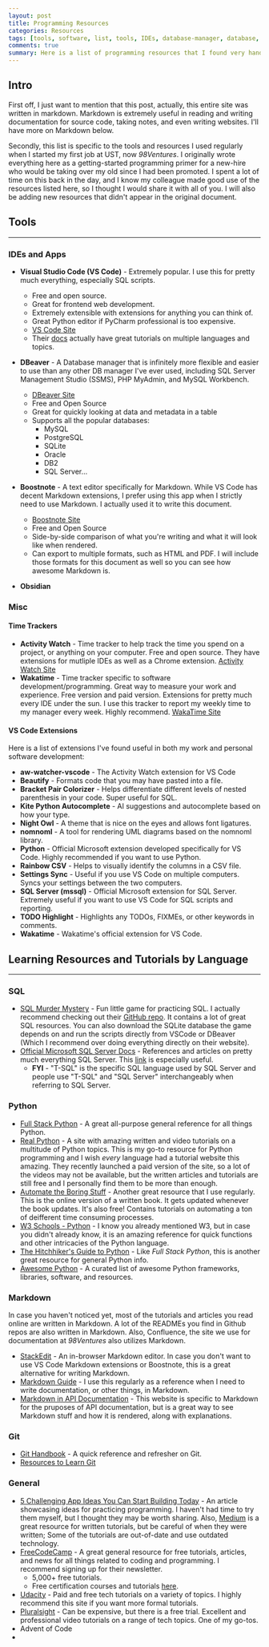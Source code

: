 ```yaml
---
layout: post
title: Programming Resources
categories: Resources
tags: [tools, software, list, tools, IDEs, database-manager, database, VSCode, DBeaver, markdown, time-trackers, VSCode-Extensions, resources, SQL, Python, Git, full-stack]
comments: true
summary: Here is a list of programming resources that I found very handy when I first started my programming journey.
---
```


## Intro

First off, I just want to mention that this post, actually, this entire site was written in markdown.
Markdown is extremely useful in reading and writing documentation for source code, taking notes, and even writing websites. I'll have more on Markdown below.

Secondly, this list is specific to the tools and resources I used regularly when I started my first job at UST, now 
*98Ventures*. I originally wrote everything here as a getting-started programming primer for a new-hire who would be
taking over my old since I had been promoted. I spent a lot of time on this back in the day, and I know my colleague made
good use of the resources listed here, so I thought I would share it with all of you. I will also be adding new resources
that didn't appear in the original document.

## Tools

---

### IDEs and Apps
- **Visual Studio Code (VS Code)** - Extremely popular. I use this for pretty much everything, especially SQL scripts.
    - Free and open source.
    - Great for frontend web development.
    - Extremely extensible with extensions for anything you can think of.
    - Great Python editor if PyCharm professional is too expensive.
    - [VS Code Site](https://code.visualstudio.com/)
    - Their [docs](https://code.visualstudio.com/docs) actually have great tutorials on multiple languages and topics.

- **DBeaver** - A Database manager that is infinitely more flexible and easier to use than any other DB manager I've ever used, including SQL Server Management Studio (SSMS), PHP MyAdmin, and MySQL Workbench.
    - [DBeaver Site](https://dbeaver.io/)
    - Free and Open Source
    - Great for quickly looking at data and metadata in a table
    - Supports all the popular databases:
        - MySQL
        - PostgreSQL
        - SQLite
        - Oracle
        - DB2
        - SQL Server...

- **Boostnote** - A text editor specifically for Markdown. While VS Code has decent Markdown extensions, I prefer using this app when I strictly need to use Markdown. I actually used it to write this document.
    - [Boostnote Site](https://boostnote.io/)
    - Free and Open Source
    - Side-by-side comparison of what you're writing and what it will look like when rendered.
    - Can export to multiple formats, such as HTML and PDF. I will include those formats for this document as well so you can see how awesome Markdown is.

- **Obsidian**

### Misc
#### Time Trackers
- **Activity Watch** - Time tracker to help track the time you spend on a project, or anything on your computer. Free and open source. They have extensions for mutliple IDEs as well as a Chrome extension. [Activity Watch Site](https://activitywatch.net/)
- **Wakatime** - Time tracker specific to software development/programming. Great way to measure your work and experience. Free version and paid version. Extensions for pretty much every IDE under the sun. I use this tracker to report my weekly time to my manager every week. Highly recommend. [WakaTime Site](https://wakatime.com/)

#### VS Code Extensions
Here is a list of extensions I've found useful in both my work and personal software development:
- **aw-watcher-vscode** - The Activity Watch extension for VS Code
- **Beautify** - Formats code that you may have pasted into a file.
- **Bracket Pair Colorizer** - Helps differentiate different levels of nested parenthesis in your code. Super useful for SQL.
- **Kite Python Autocomplete** - AI suggestions and autocomplete based on how your type.
- **Night Owl** - A theme that is nice on the eyes and allows font ligatures.
- **nomnoml** - A tool for rendering UML diagrams based on the nomnoml library.
- **Python** - Official Microsoft extension developed specifically for VS Code. Highly recommended if you want to use Python.
- **Rainbow CSV** - Helps to visually identify the columns in a CSV file.
- **Settings Sync** - Useful if you use VS Code on multiple computers. Syncs your settings between the two computers.
- **SQL Server (mssql)** - Official Microsoft extension for SQL Server. Extremely useful if you want to use VS Code for SQL scripts and reporting.
- **TODO Highlight** - Highlights any TODOs, FIXMEs, or other keywords in comments.
- **Wakatime** - Wakatime's official extension for VS Code.



## Learning Resources and Tutorials by Language

---

### SQL
- [SQL Murder Mystery](https://mystery.knightlab.com/?utm_source=Iterable&utm_medium=email&utm_campaign=the_overflow_newsletter&utm_content=12-24-19) - Fun little game for practicing SQL. I actually recommend checking out their [GitHub repo](https://github.com/NUKnightLab/sql-mysteries). It contains a lot of great SQL resources. You can also download the SQLite database the game depends on and run the scripts directly from VSCode or DBeaver (Which I recommend over doing everything directly on their website).
- [Official Microsoft SQL Server Docs](https://docs.microsoft.com/en-us/sql/sql-server/?view=sql-server-ver15) - References and articles on pretty much everything SQL Server. This [link](https://docs.microsoft.com/en-us/sql/t-sql/language-reference?view=sql-server-ver15) is especially useful.
    - **FYI** - "T-SQL" is the specific SQL language used by SQL Server and people use "T-SQL" and "SQL Server" interchangeably when referring to SQL Server.

### Python
- [Full Stack Python](https://www.fullstackpython.com/) - A great all-purpose general reference for all things Python.
- [Real Python](https://realpython.com/) - A site with amazing written and video tutorials on a multitude of Python topics. This is my go-to resource for Python programming and I wish *every* language had a tutorial website this amazing. They recently launched a paid version of the site, so a lot of the videos may not be available, but the written articles and tutorials are still free and I personally find them to be more than enough.
- [Automate the Boring Stuff](https://automatetheboringstuff.com/#toc) - Another great resource that I use regularly. This is the online version of a written book. It gets updated whenever the book updates. It's also free! Contains tutorials on automating a ton of deifferent time consuming processes.
- [W3 Schools - Python](https://www.w3schools.com/python/default.asp) - I know you already mentioned W3, but in case you didn't already know, it is an amazing reference for quick functions and other intricacies of the Python language.
- [The Hitchhiker's Guide to Python](https://docs.python-guide.org/) - Like *Full Stack Python*, this is another great resource for general Python info.
- [Awesome Python](https://awesome-python.com/) - A curated list of awesome Python frameworks, libraries, software, and resources.

### Markdown
In case you haven't noticed yet, most of the tutorials and articles you read online are written in Markdown. A lot of the READMEs you find in Github repos are also written in Markdown. Also, Confluence, the site we use for documentation at *98Ventures* also utilizes Markdown.
- [StackEdit](https://stackedit.io/) - An in-browser Markdown editor. In case you don't want to use VS Code Markdown extensions or Boostnote, this is a great alternative for writing Markdown.
- [Markdown Guide](https://www.markdownguide.org/) - I use this regularly as a reference when I need to write documentation, or other things, in Markdown.
- [Markdown in API Documentation](https://documenter.getpostman.com/view/4630964/S1LsXVJy?_ga=2.65655143.877826915.1571251520-1293263363.1571251520&version=latest) - This website is specific to Markdown for the pruposes of API documentation, but is a great way to see Markdown stuff and how it is rendered, along with explanations.

### Git
- [Git Handbook](https://guides.github.com/introduction/git-handbook/) - A quick reference and refresher on Git.
- [Resources to Learn Git](https://try.github.io/)

### General
- [5 Challenging App Ideas You Can Start Building Today](https://medium.com/better-programming/here-are-5-challenging-app-ideas-you-can-start-building-today-jan-2020-78cd4fb45996) - An article showcasing ideas for practicing programming. I haven't had time to try them myself, but I thought they may be worth sharing. Also, [Medium](https://medium.com/) is a great resource for written tutorials, but be careful of when they were written; Some of the tutorials are out-of-date and use outdated technology.
- [FreeCodeCamp](https://www.freecodecamp.org/news/) - A great general resource for free tutorials, articles, and news for all things related to coding and programming. I recommend signing up for their newsletter.
    - 5,000+ free tutorials.
    - Free certification courses and tutorials [here](https://www.freecodecamp.org/learn/).
- [Udacity](https://www.udacity.com/) - Paid and free tech tutorials on a variety of topics. I highly recommend this site if you want more formal tutorials.
- [Pluralsight](https://www.pluralsight.com/) - Can be expensive, but there is a free trial. Excellent and professional video tutorials on a range of tech topics. One of my go-tos.
- Advent of Code
- 
